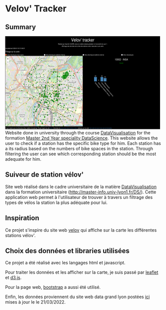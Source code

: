 # Velov' Tracker

## Summary
![thumbnail](thumbnail.png "Thumbnail")
Website done in university through the course [DataVisualisation](https://lyondataviz.github.io/teaching/lyon1-m2/2023/) for the formation [Master 2nd Year speciality DataScience](http://master-info.univ-lyon1.fr/DS/).
This website allows the user to check if a station has the specific bike type for him.
Each station has a its radius based on the numbers of bike spaces in the station.
Through filtering the user can see which corresponding station should be the most adequate for him.

## Suiveur de station vélov'
Site web réalisé dans le cadre universitaire de la matière [DataVisualisation](https://lyondataviz.github.io/teaching/lyon1-m2/2023/) dans la formation universitaire (http://master-info.univ-lyon1.fr/DS/).
Cette application web permet à l'utilisateur de trouver à travers un filtrage des types de vélos la station
la plus adéquate pour lui.

## Inspiration
Ce projet s'inspire du site web [velov](https://velov.grandlyon.com/fr/mapping) qui affiche sur la carte les différentes stations vélov'.

## Choix des données et libraries utilisées
Ce projet a été réalisé avec les langages html et javascript.

Pour traiter les données et les afficher sur la carte, je suis passé par [leaflet](https://leafletjs.com/) et [d3.js](https://github.com/d3/d3).

Pour la page web, [bootstrap](https://getbootstrap.com/) a aussi été utilisé.

Enfin, les données proviennent du site web data grand lyon postées [ici](https://data.grandlyon.com/portail/fr/jeux-de-donnees/stations-velo-v-metropole-lyon-disponibilites-temps-reel/info) mises à jour le le 21/03/2022.
